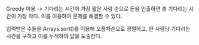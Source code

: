 Greedy 이용 -> 기다리는 시간이 가장 짧은 사람 순으로 돈을 인출하면 총 기다리는 시간이 가장 작다. 이를 이용하여 문제를 해결할 수 있다. 

입력받은 수들을 Arrays.sort()를 이용해 오름차순으로 정렬하고, 한 사람당 기다리는 시간을 구하고 이를 누적하여 답을 도출한다. 


